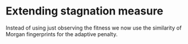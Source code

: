 # Extending stagnation measure

Instead of using just observing the fitness we now use the similarity of Morgan fingerprints for the adaptive penalty.
